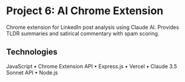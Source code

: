 # Project 6: AI Chrome Extension

Chrome extension for LinkedIn post analysis using Claude AI. Provides TLDR summaries and satirical commentary with spam scoring.

## Technologies

JavaScript • Chrome Extension API • Express.js • Vercel • Claude 3.5 Sonnet API • Node.js